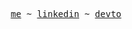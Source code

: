 <p align="center">
  <samp>
    <a href="https://rifkiandriyanto.vercel.app/">me</a> ~
    <a href="https://www.linkedin.com/in/andriyantorifki/">linkedin</a> ~
    <a href="https://dev.to/rifkiandriyanto">devto</a> 
  </samp>
</p>
